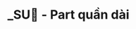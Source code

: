 ---
layout: album
resource: instagram
title: "_SU🎀 - Part quần dài"
description: "Instagram album of _SU🎀, part quần dài.</br> Username: _sulyu"
active: gallery
album-title: "_SU🎀"
images:
  - image_path: sulyu/quần dài/20240203_175241_424560992_921268919577047_8169774877679407313_n.jpg
  - image_path: sulyu/quần dài/20240203_175241_424626832_2661281880708072_5593856866301312940_n.jpg
  - image_path: sulyu/quần dài/20240310_120035_431402515_1859548291133493_7875658297182496240_n.jpg
  - image_path: sulyu/quần dài/20240310_120035_431420496_650008113882998_9071900089595033559_n.jpg
  - image_path: sulyu/quần dài/20240310_120035_431439024_1809935819446065_7836149006906581087_n.jpg
  - image_path: sulyu/quần dài/20240402_174245_435274921_381842134671625_958294049326925034_n.jpg
  - image_path: sulyu/quần dài/20240402_174245_435291522_794025625425181_2080755773616027164_n.jpg
  - image_path: sulyu/quần dài/20240402_174245_435306024_970527494636956_5722466639409120584_n.jpg
  - image_path: sulyu/quần dài/20240402_174245_435321411_1819054591892314_2131340713851160598_n.jpg
  - image_path: sulyu/quần dài/20240409_185702_436405456_415380264576517_9135128822568650443_n.jpg
  - image_path: sulyu/quần dài/20240409_185702_436455564_392260533774440_951425617161805956_n.jpg
  - image_path: sulyu/quần dài/20240409_185702_436517948_346657497867148_7836578314358182891_n.jpg
  - image_path: sulyu/quần dài/20240414_182436_438376642_959419029094119_6641217903540262001_n.jpg
  - image_path: sulyu/quần dài/20240414_182436_438405624_946927620400616_6629746525354612407_n.jpg
  - image_path: sulyu/quần dài/20240414_182436_438582760_314260841685369_8095116677346264532_n.jpg
  - image_path: sulyu/quần dài/20240414_182436_438651995_1075410926886132_7475980922167047501_n.jpg
  - image_path: sulyu/quần dài/20240414_182436_438686458_459584873067641_6833129502436707935_n.jpg
  - image_path: sulyu/quần dài/20240603_193302_447239292_1190589845643418_998498225709897855_n.jpg
  - image_path: sulyu/quần dài/20240603_193302_447506635_1674166043415006_6010233823068549792_n.jpg
  - image_path: sulyu/quần dài/20240613_202705_448210390_1002915687868001_1855862903908601964_n.jpg
  - image_path: sulyu/quần dài/20240613_202705_448357187_347302591718885_8887936258470230253_n.jpg
  - image_path: sulyu/quần dài/20240613_202705_448358495_476373544907831_389499931332439669_n.jpg
  - image_path: sulyu/quần dài/20240613_202705_448362051_1216429743064856_7395287533108671672_n.jpg
  - image_path: sulyu/quần dài/20240613_202705_448363605_828245512556207_3077626095849159209_n.jpg
  - image_path: sulyu/quần dài/20240615_192942_448356738_1159241581991170_558592227553658587_n.jpg
  - image_path: sulyu/quần dài/20240615_192942_448358621_2580639522115791_9167988356464996989_n.jpg
  - image_path: sulyu/quần dài/20240615_192942_448360191_1576488226257617_9182754645777162241_n.jpg
  - image_path: sulyu/quần dài/20240615_192942_448360355_2258267457848582_676795807268261806_n.jpg
  - image_path: sulyu/quần dài/20240615_192942_448437391_448037394507284_3096241533714367207_n.jpg
  - image_path: sulyu/quần dài/20240615_192942_448437544_1671622193657160_5300233670072164769_n.jpg
  - image_path: sulyu/quần dài/20240617_174821_448451599_8366860570008704_8832127576242215104_n.jpg
  - image_path: sulyu/quần dài/20240617_174821_448525801_936125714865315_5860339285943745640_n.jpg
  - image_path: sulyu/quần dài/20240617_174821_448619883_1203068200713512_554401081789467438_n.jpg
  - image_path: sulyu/quần dài/20240629_144808_449310222_479485534826226_4236668545908784769_n.jpg
  - image_path: sulyu/quần dài/20240629_144808_449315678_1584590198752506_7205713116726574917_n.jpg
  - image_path: sulyu/quần dài/20240629_144808_449372330_1127329274995404_4951179817124667757_n.jpg
  - image_path: sulyu/quần dài/20240629_144808_449457180_1035011447967089_8616725463908853900_n.jpg
  - image_path: sulyu/quần dài/20240629_144808_449463485_1228786954949307_412071636768660693_n.jpg
  - image_path: sulyu/quần dài/20240629_144808_449505153_483360607586968_7712490081108127741_n.jpg
  - image_path: sulyu/quần dài/20240806_165742_454209701_1278000279845948_4624823983442765333_n.jpg
  - image_path: sulyu/quần dài/20240806_165742_454328842_838679528231611_2079919031445422394_n.jpg
  - image_path: sulyu/quần dài/20240806_165742_454409126_2664597490379691_7486152989847106002_n.jpg
  - image_path: sulyu/quần dài/20241121_200825_467555388_1508500279857427_5635651114488335459_n.jpg
  - image_path: sulyu/quần dài/20241121_200825_467761327_1524554268247498_274600382654887362_n.jpg
  - image_path: sulyu/quần dài/20241121_200825_467762185_979149310913678_8588228444039863505_n.jpg
  - image_path: sulyu/quần dài/20241211_112735_469855197_611840321197199_2285879465929795024_n.jpg
  - image_path: sulyu/quần dài/20241211_112735_469862441_1354854275922669_5292636320003801856_n.jpg
  - image_path: sulyu/quần dài/20241211_112735_469898925_1281086769746511_5257314941738659916_n.jpg
  - image_path: sulyu/quần dài/20241220_121256_470898036_1141316247996889_7539252102821791622_n.jpg
  - image_path: sulyu/quần dài/20241220_121256_470909851_9002422773144019_7658893841155412355_n.jpg
  - image_path: sulyu/quần dài/20241220_121256_470909962_947525980652576_6847285196328685966_n.jpg
  - image_path: sulyu/quần dài/20241220_121256_470912721_1089611419157791_4985629239983743647_n.jpg
  - image_path: sulyu/quần dài/20241220_121256_470915840_570604642255593_6728636238204089425_n.jpg
  - image_path: sulyu/quần dài/20241220_121256_470917192_1055448782930437_4154435994787411929_n.jpg
  - image_path: sulyu/quần dài/20250201_165907_475824992_18377901970138827_6332176995039670419_n.jpg
  - image_path: sulyu/quần dài/20250201_165907_475858186_18377901997138827_9163856584772927069_n.jpg
  - image_path: sulyu/quần dài/20250201_165907_475861811_18377902006138827_1207710909933359606_n.jpg
  - image_path: sulyu/quần dài/20250201_165907_476057768_18377901958138827_7345270661078415018_n.jpg
  - image_path: sulyu/quần dài/20250201_165907_476180964_18377901988138827_8178890459904432620_n.jpg
  - image_path: sulyu/quần dài/20250211_152544_477047330_18379199293138827_1761068832840234918_n.jpg
  - image_path: sulyu/quần dài/20250211_152544_478542733_18379199311138827_4483245644076936973_n.jpg
  - image_path: sulyu/quần dài/20250211_152544_478542736_18379199320138827_7756321362274357181_n.jpg
  - image_path: sulyu/quần dài/20250211_152544_479166622_18379199284138827_3273175561677951737_n.jpg
  - image_path: sulyu/quần dài/snaptik_7427690004945685781_0.jpeg
  - image_path: sulyu/quần dài/snaptik_7427690004945685781_1.jpeg
  - image_path: sulyu/quần dài/snaptik_7427690004945685781_2.jpeg
  - image_path: sulyu/quần dài/snaptik_7427690004945685781_3.jpeg
  - image_path: sulyu/quần dài/snaptik_7427690004945685781_4.jpeg
  - image_path: sulyu/quần dài/snaptik_7427690004945685781_5.jpeg
  - image_path: sulyu/quần dài/snaptik_7427690004945685781_6.jpeg
  - image_path: sulyu/quần dài/snaptik_7427690004945685781_7.jpeg
  - image_path: sulyu/quần dài/snaptik_7438540684279155976_0.jpeg
  - image_path: sulyu/quần dài/snaptik_7438540684279155976_1.jpeg
  - image_path: sulyu/quần dài/snaptik_7438540684279155976_2.jpeg
  - image_path: sulyu/quần dài/snaptik_7439735502716128530_1.jpeg
  - image_path: sulyu/quần dài/snaptik_7439735502716128530_2.jpeg
  - image_path: sulyu/quần dài/snaptik_7439735502716128530_3.jpeg
  - image_path: sulyu/quần dài/snaptik_7439735502716128530_4.jpeg
  - image_path: sulyu/quần dài/snaptik_7444541584437218568_0.jpeg
  - image_path: sulyu/quần dài/snaptik_7444541584437218568_1.jpeg
  - image_path: sulyu/quần dài/snaptik_7444541584437218568_2.jpeg
  - image_path: sulyu/quần dài/snaptik_7444541584437218568_3.jpeg
  - image_path: sulyu/quần dài/snaptik_7447052873285864722_0.jpeg
  - image_path: sulyu/quần dài/snaptik_7447052873285864722_1.jpeg
  - image_path: sulyu/quần dài/snaptik_7447052873285864722_2.jpeg
  - image_path: sulyu/quần dài/snaptik_7479322217038335250_0.jpeg
  - image_path: sulyu/quần dài/snaptik_7479322217038335250_1.jpeg
  - image_path: sulyu/quần dài/snaptik_7479322217038335250_2.jpeg
  - image_path: sulyu/quần dài/snaptik_7479322217038335250_3.jpeg
  - image_path: sulyu/quần dài/snaptik_7490929289349876999_0.jpeg
  - image_path: sulyu/quần dài/snaptik_7490929289349876999_1.jpeg
  - image_path: sulyu/quần dài/snaptik_7490929289349876999_2.jpeg
  - image_path: sulyu/quần dài/snaptik_7490929289349876999_3.jpeg
  - image_path: sulyu/quần dài/snaptik_7490929289349876999_4.jpeg
  - image_path: sulyu/quần dài/snaptik_7492395522079264018_0.jpeg
  - image_path: sulyu/quần dài/snaptik_7492395522079264018_1.jpeg
  - image_path: sulyu/quần dài/snaptik_7492790531836136712_0.jpeg
  - image_path: sulyu/quần dài/snaptik_7492790531836136712_1.jpeg
  - image_path: sulyu/quần dài/snaptik_7492790531836136712_2.jpeg
  - image_path: sulyu/quần dài/snaptik_7492790531836136712_3.jpeg
  - image_path: sulyu/quần dài/snaptik_7492790531836136712_4.jpeg
  - image_path: sulyu/quần dài/snaptik_7492790531836136712_5.jpeg
---